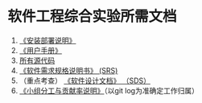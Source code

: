 # 软件工程综合实验所需文档

1. [《安装部署说明》](./安装部署说明.md)
2. [《用户手册》](./用户手册.md)
3. [所有源代码](./所有源代码.md)
4. [《软件需求规格说明书》 (SRS)](./需求规格说明书.md)
5. （重点考查） [《软件设计文档》 （SDS）](./设计说明书.md)
6. [《小组分工与贡献率说明》](./小组分工与贡献率说明.md)（以git log为准确定工作归属）

